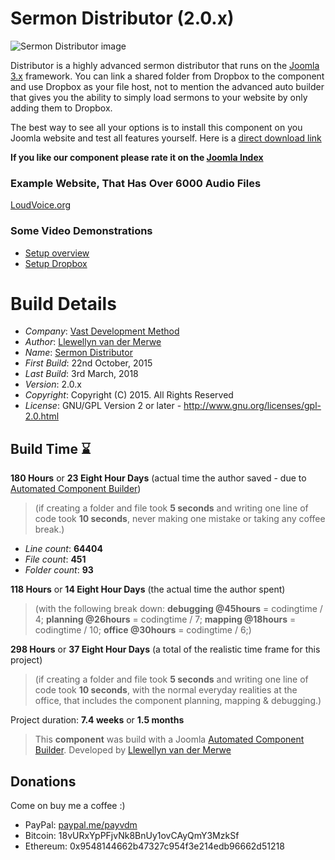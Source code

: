 # Sermon Distributor (2.0.x)

 ![Sermon Distributor image](https://raw.githubusercontent.com/SermonDistributor/Joomla-3-Component/master/admin/assets/images/vdm-component.jpg "The Sermon Distributor")

Distributor is a highly advanced sermon distributor that runs on the [Joomla 3.x](http://www.joomla.org) framework. You can link a shared folder from Dropbox to the component and use Dropbox as your file host, not to mention the advanced auto builder that gives you the ability to simply load sermons to your website by only adding them to Dropbox.

The best way to see all your options is to install this component on you Joomla website and test all features yourself. Here is a [direct download link](https://github.com/SermonDistributor/Joomla-3-Component/archive/master.zip)

 **If you like our component please rate it on the [Joomla Index](http://extensions.joomla.org/extensions/extension/living/religion/sermon-distributor)**

### Example Website, That Has Over 6000 Audio Files

[LoudVoice.org](http://www.loudvoice.org)

### Some Video Demonstrations

+ [Setup overview](https://youtu.be/yMPp1Cp3W_0?t=20m8s)
+ [Setup Dropbox](https://youtu.be/btpKFDk0-dI)

# Build Details

+ *Company*: [Vast Development Method](https://www.vdm.io/)
+ *Author*: [Llewellyn van der Merwe](mailto:joomla@vdm.io)
+ *Name*: [Sermon Distributor](https://www.vdm.io/)
+ *First Build*: 22nd October, 2015
+ *Last Build*: 3rd March, 2018
+ *Version*: 2.0.x
+ *Copyright*: Copyright (C) 2015. All Rights Reserved
+ *License*: GNU/GPL Version 2 or later - http://www.gnu.org/licenses/gpl-2.0.html

## Build Time :hourglass:

**180 Hours** or **23 Eight Hour Days** (actual time the author saved -
due to [Automated Component Builder](https://www.vdm.io/joomla-component-builder))

> (if creating a folder and file took **5 seconds** and writing one line of code took **10 seconds**,
> never making one mistake or taking any coffee break.)

+ *Line count*: **64404**
+ *File count*: **451**
+ *Folder count*: **93**

**118 Hours** or **14 Eight Hour Days** (the actual time the author spent)

> (with the following break down:
> **debugging @45hours** = codingtime / 4;
> **planning @26hours** = codingtime / 7;
> **mapping @18hours** = codingtime / 10;
> **office @30hours** = codingtime / 6;)

**298 Hours** or **37 Eight Hour Days**
(a total of the realistic time frame for this project)

> (if creating a folder and file took **5 seconds** and writing one line of code took **10 seconds**,
> with the normal everyday realities at the office, that includes the component planning, mapping & debugging.)

Project duration: **7.4 weeks** or **1.5 months**

> This **component** was build with a Joomla [Automated Component Builder](https://www.vdm.io/joomla-component-builder).
> Developed by [Llewellyn van der Merwe](mailto:joomla@vdm.io)

## Donations

Come on buy me a coffee :)
 * PayPal: [paypal.me/payvdm](https://www.paypal.me/payvdm)
 * Bitcoin: 18vURxYpPFjvNk8BnUy1ovCAyQmY3MzkSf
 * Ethereum: 0x9548144662b47327c954f3e214edb96662d51218